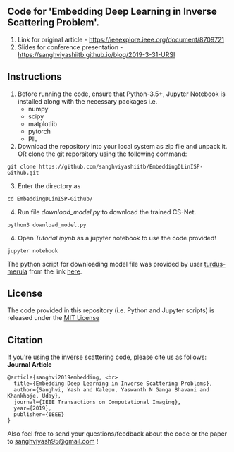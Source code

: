 ## Code for 'Embedding Deep Learning in Inverse Scattering Problem'. 
1. Link for original article - https://ieeexplore.ieee.org/document/8709721
2. Slides for conference presentation - https://sanghviyashiitb.github.io/blog/2019-3-31-URSI

## Instructions
1. Before running the code, ensure that Python-3.5+, Jupyter Notebook is installed along with the necessary packages i.e.
	* numpy
	* scipy
	* matplotlib
	* pytorch
	* PIL
2. Download the repository into your local system as zip file and unpack it. OR clone the git reporsitory using the following command:
```console
git clone https://github.com/sanghviyashiitb/EmbeddingDLinISP-Github.git
```
3. Enter the directory as
```console
cd EmbeddingDLinISP-Github/
```
4. Run file <i>download_model.py</i> to download the trained CS-Net.
```console
python3 download_model.py
```
4. Open <i>Tutorial.ipynb</i> as a jupyter notebook to use the code provided! 
```console
jupyter notebook
```

The python script for downloading model file was provided by user [turdus-merula](https://stackoverflow.com/users/1475331/turdus-merula) from the link [here](https://stackoverflow.com/questions/25010369/wget-curl-large-file-from-google-drive).

## License
The code provided in this repository (i.e. Python and Jupyter scripts) is released under the [MIT License](https://github.com/sanghviyashiitb/EmbeddingDLinISP-Github/blob/master/LICENSE)

## Citation
If you're using the inverse scattering code, please cite us as follows: <br>
<b>Journal Article</b><br>
```
@article{sanghvi2019embedding, <br>
  title={Embedding Deep Learning in Inverse Scattering Problems},
  author={Sanghvi, Yash and Kalepu, Yaswanth N Ganga Bhavani and Khankhoje, Uday},
  journal={IEEE Transactions on Computational Imaging},
  year={2019},
  publisher={IEEE}
}
```

Also feel free to send your questions/feedback about the code or the paper to sanghviyash95@gmail.com !
